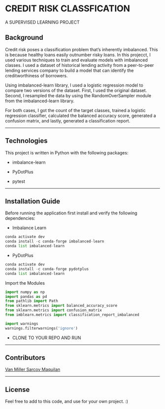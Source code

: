 # CREDIT RISK CLASSFICATION

A SUPERVISED LEARNING PROJECT

## Background

Credit risk poses a classification problem that’s inherently imbalanced. This is because healthy loans easily outnumber risky loans. In this projecct, I used  various techniques to train and evaluate models with imbalanced classes. I used a dataset of historical lending activity from a peer-to-peer lending services company to build a model that can identify the creditworthiness of borrowers.

Using imbalanced-learn library, I used a logistic regression model to compare two versions of the dataset. First, I used the original dataset. Second, I resampled the data by using the RandomOverSampler module from the imbalanced-learn library.

For both cases, I got the count of the target classes, trained a logistic regression classifier, calculated the balanced accuracy score, generated a confusion matrix, and lastly, generated a classification report.

---

## Technologies

This project is written in Python with the following packages:

* imbalance-learn

* PyDotPlus

* pytest

---

## Installation Guide

Before running the application first install and verify the following dependencies:

*  Imbalance Learn

```python
conda activate dev
conda install -c conda-forge imbalanced-learn
conda list imbalanced-learn
```

*  PyDotPlus

```python
conda activate dev
conda install -c conda-forge pydotplus
conda list imbalanced-learn
``` 

Import the Modules

```python
import numpy as np
import pandas as pd
from pathlib import Path
from sklearn.metrics import balanced_accuracy_score
from sklearn.metrics import confusion_matrix
from imblearn.metrics import classification_report_imbalanced

import warnings
warnings.filterwarnings('ignore')
```


* CLONE TO YOUR REPO AND RUN

---



## Contributors

[Van Miller Sarcov Maquilan](https://www.linkedin.com/in/van-miller-sarcov-maquilan-20b472202/) 


---

## License

Feel free to add to this code, and use for your own project. :)
